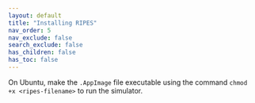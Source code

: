 ```yaml
---
layout: default
title: "Installing RIPES"
nav_order: 5
nav_exclude: false
search_exclude: false
has_children: false
has_toc: false
---
```




On Ubuntu, make the `.AppImage` file executable using the command `chmod +x <ripes-filename>` to run the simulator.
